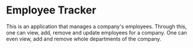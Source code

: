 # Employee Tracker

This is an application that manages a company's employees. Through this, one can view, add, remove and update employees for a company. One can even view, add and remove whole departments of the company.
